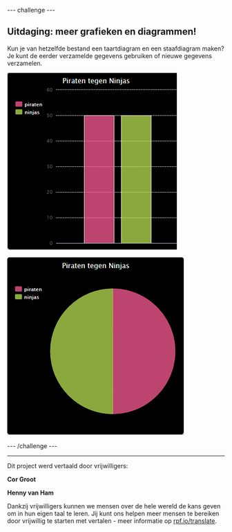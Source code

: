 --- challenge ---

## Uitdaging: meer grafieken en diagrammen!

Kun je van hetzelfde bestand een taartdiagram en een staafdiagram maken? Je kunt de eerder verzamelde gegevens gebruiken of nieuwe gegevens verzamelen.

![screenshot](images/pets-pn-bar.png)

![screenshot](images/pets-pn.png)

--- /challenge ---
***
Dit project werd vertaald door vrijwilligers:

**Cor Groot**

**Henny van Ham**

Dankzij vrijwilligers kunnen we mensen over de hele wereld de kans geven om in hun eigen taal te leren. Jij kunt ons helpen meer mensen te bereiken door vrijwillig te starten met vertalen - meer informatie op [rpf.io/translate](https://rpf.io/translate).